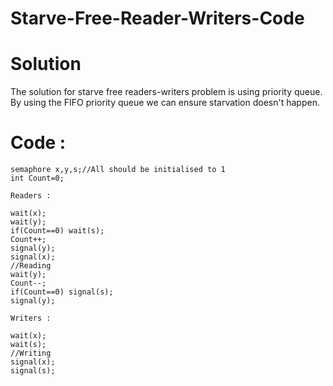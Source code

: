 # Starve-Free-Reader-Writers-Code
# Solution
The solution for starve free readers-writers problem is using priority queue. By using the FIFO priority queue we can ensure starvation doesn't happen.
# Code :
```
semaphore x,y,s;//All should be initialised to 1
int Count=0;

Readers :

wait(x);
wait(y);
if(Count==0) wait(s); 
Count++;
signal(y);
signal(x);
//Reading 
wait(y);
Count--;
if(Count==0) signal(s);  
signal(y);

Writers :

wait(x); 
wait(s);
//Writing
signal(x);
signal(s);
```
